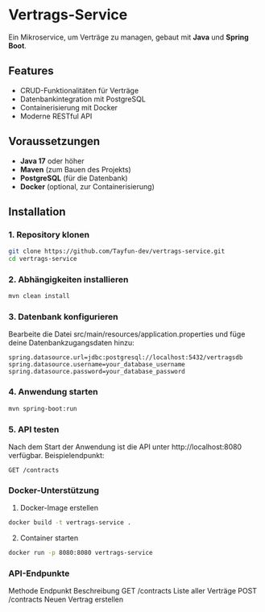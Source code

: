 # Vertrags-Service

Ein Mikroservice, um Verträge zu managen, gebaut mit **Java** und **Spring Boot**.

## Features

- CRUD-Funktionalitäten für Verträge
- Datenbankintegration mit PostgreSQL
- Containerisierung mit Docker
- Moderne RESTful API

## Voraussetzungen

- **Java 17** oder höher
- **Maven** (zum Bauen des Projekts)
- **PostgreSQL** (für die Datenbank)
- **Docker** (optional, zur Containerisierung)

## Installation

### 1. Repository klonen
```bash
git clone https://github.com/Tayfun-dev/vertrags-service.git
cd vertrags-service
```
### 2. Abhängigkeiten installieren
```bash
mvn clean install
```
### 3. Datenbank konfigurieren
Bearbeite die Datei src/main/resources/application.properties und füge deine Datenbankzugangsdaten hinzu:
```properties
spring.datasource.url=jdbc:postgresql://localhost:5432/vertragsdb
spring.datasource.username=your_database_username
spring.datasource.password=your_database_password
```
### 4. Anwendung starten
```bash
mvn spring-boot:run
```
### 5. API testen
Nach dem Start der Anwendung ist die API unter http://localhost:8080 verfügbar.
Beispielendpunkt:
```HTTP
GET /contracts
```
### Docker-Unterstützung
1. Docker-Image erstellen
```bash
docker build -t vertrags-service .
```
2. Container starten
```bash
docker run -p 8080:8080 vertrags-service
```
### API-Endpunkte
Methode	     Endpunkt	      Beschreibung
GET	         /contracts	    Liste aller Verträge
POST	       /contracts   	Neuen Vertrag erstellen






